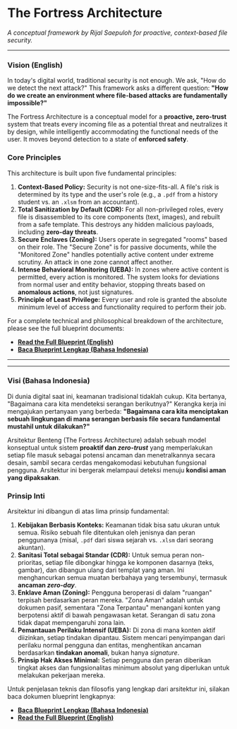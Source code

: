 # The Fortress Architecture
*A conceptual framework by Rijal Saepuloh for proactive, context-based file security.*

---

### **Vision (English)**

In today's digital world, traditional security is not enough. We ask, "How do we detect the next attack?" This framework asks a different question: **"How do we create an environment where file-based attacks are fundamentally impossible?"**

The Fortress Architecture is a conceptual model for a **proactive, zero-trust** system that treats every incoming file as a potential threat and neutralizes it by design, while intelligently accommodating the functional needs of the user. It moves beyond detection to a state of **enforced safety**.

### **Core Principles**

This architecture is built upon five fundamental principles:

1.  **Context-Based Policy:** Security is not one-size-fits-all. A file's risk is determined by its type and the user's role (e.g., a `.pdf` from a history student vs. an `.xlsm` from an accountant).
2.  **Total Sanitization by Default (CDR):** For all non-privileged roles, every file is disassembled to its core components (text, images), and rebuilt from a safe template. This destroys any hidden malicious payloads, including **zero-day threats**.
3.  **Secure Enclaves (Zoning):** Users operate in segregated "rooms" based on their role. The "Secure Zone" is for passive documents, while the "Monitored Zone" handles potentially active content under extreme scrutiny. An attack in one zone cannot affect another.
4.  **Intense Behavioral Monitoring (UEBA):** In zones where active content is permitted, every action is monitored. The system looks for deviations from normal user and entity behavior, stopping threats based on **anomalous actions**, not just signatures.
5.  **Principle of Least Privilege:** Every user and role is granted the absolute minimum level of access and functionality required to perform their job.

For a complete technical and philosophical breakdown of the architecture, please see the full blueprint documents:

* **[Read the Full Blueprint (English)](BLUEPRINT_EN.md)**
* **[Baca Blueprint Lengkap (Bahasa Indonesia)](BLUEPRINT_ID.md)**

---
---

### **Visi (Bahasa Indonesia)**

Di dunia digital saat ini, keamanan tradisional tidaklah cukup. Kita bertanya, "Bagaimana cara kita mendeteksi serangan berikutnya?" Kerangka kerja ini mengajukan pertanyaan yang berbeda: **"Bagaimana cara kita menciptakan sebuah lingkungan di mana serangan berbasis file secara fundamental mustahil untuk dilakukan?"**

Arsitektur Benteng (The Fortress Architecture) adalah sebuah model konseptual untuk sistem **proaktif dan *zero-trust*** yang memperlakukan setiap file masuk sebagai potensi ancaman dan menetralkannya secara desain, sambil secara cerdas mengakomodasi kebutuhan fungsional pengguna. Arsitektur ini bergerak melampaui deteksi menuju **kondisi aman yang dipaksakan**.

### **Prinsip Inti**

Arsitektur ini dibangun di atas lima prinsip fundamental:

1.  **Kebijakan Berbasis Konteks:** Keamanan tidak bisa satu ukuran untuk semua. Risiko sebuah file ditentukan oleh jenisnya dan peran penggunanya (misal, `.pdf` dari siswa sejarah vs. `.xlsm` dari seorang akuntan).
2.  **Sanitasi Total sebagai Standar (CDR):** Untuk semua peran non-prioritas, setiap file dibongkar hingga ke komponen dasarnya (teks, gambar), dan dibangun ulang dari templat yang aman. Ini menghancurkan semua muatan berbahaya yang tersembunyi, termasuk **ancaman *zero-day***.
3.  **Enklave Aman (Zoning):** Pengguna beroperasi di dalam "ruangan" terpisah berdasarkan peran mereka. "Zona Aman" adalah untuk dokumen pasif, sementara "Zona Terpantau" menangani konten yang berpotensi aktif di bawah pengawasan ketat. Serangan di satu zona tidak dapat mempengaruhi zona lain.
4.  **Pemantauan Perilaku Intensif (UEBA):** Di zona di mana konten aktif diizinkan, setiap tindakan dipantau. Sistem mencari penyimpangan dari perilaku normal pengguna dan entitas, menghentikan ancaman berdasarkan **tindakan anomali**, bukan hanya *signature*.
5.  **Prinsip Hak Akses Minimal:** Setiap pengguna dan peran diberikan tingkat akses dan fungsionalitas minimum absolut yang diperlukan untuk melakukan pekerjaan mereka.

Untuk penjelasan teknis dan filosofis yang lengkap dari arsitektur ini, silakan baca dokumen blueprint lengkapnya:

* **[Baca Blueprint Lengkap (Bahasa Indonesia)](BLUEPRINT_ID.md)**
* **[Read the Full Blueprint (English)](BLUEPRINT_EN.md)**
